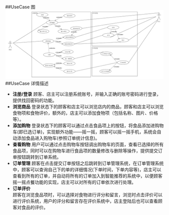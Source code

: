 ﻿##UseCase 图
![UseCase图](https://github.com/Meal-Order-System/DashBoard/blob/master/teamwork/img/Ordering_System_UseCase.png)
##UseCase 详情描述

- **注册/登录** 
顾客、店主可以注册系统账号，并输入正确的账号密码进行登录，提供找回密码的功能。
- **浏览商品** 
登录状态下的顾客和店主可以浏览店内的商品，顾客和店主可以浏览食物项和食物评价，额外的，店主可以添加食物项（包括名称、图片、价格等）。
- **添加购物**
登录状态下的顾客可以通过点击食品项上的按钮，将食品添加进购物车(即已选订单)，实现额外功能——摇一摇，顾客可以摇一摇手机，系统会自动添加食品进入购物车(参照订单统计信息)。
- **查看购物** 
用户可以通过点击购物车按钮调出购物车的页面，查看已选择的所有食品项，同时可以在购物车进行食品项的数量修改与删除等操作，提供提交订单按钮跳转到订单系统。
- **订单管理**
顾客在点击提交订单按钮之后跳转到订单管理系统，在订单管理系统中，顾客可以查询自己下的单的详细情况(下单时间，下单内容等)，店主可以查看到所有的订单，并自动将所有的订单加入到智能推荐的系统中，以便顾客摇一摇点餐功能的实现，店主可以对所有的订单依次进行处理。
- **订单评价**   
顾客在浏览食品项时，可以选择对食物进行评分和留言，浏览时点击评价可以进行评价系统，用户的评分和留言存在评价系统中，店主登陆后也可以查看顾客对食品的评价。